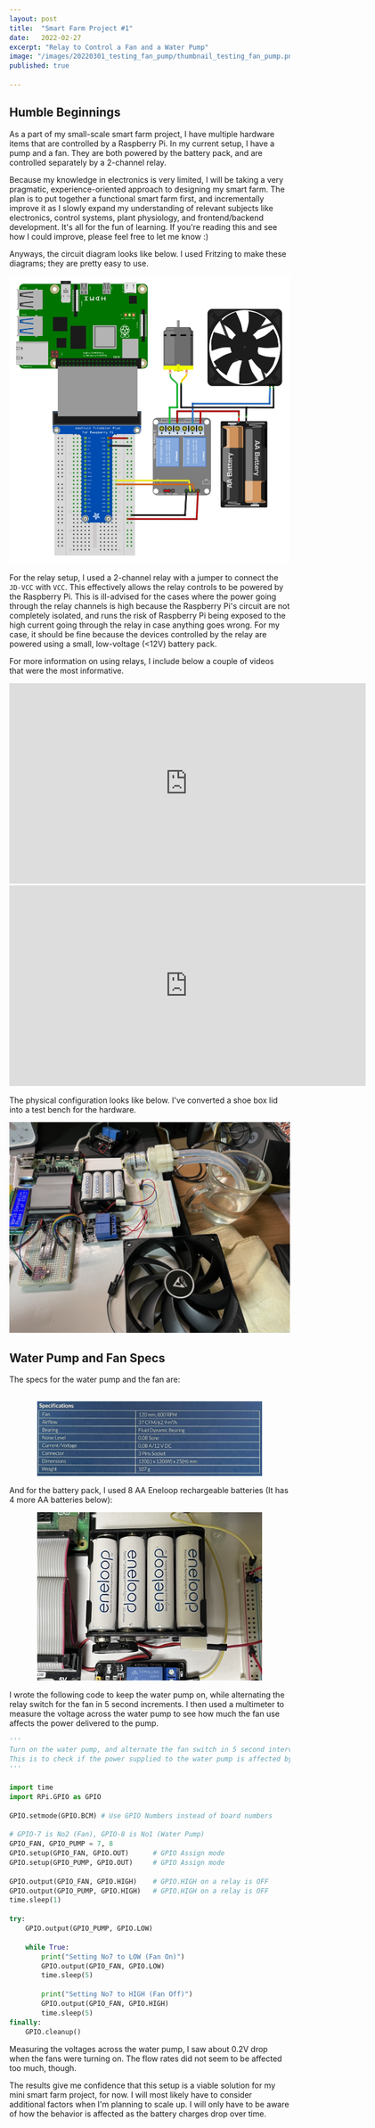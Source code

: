 ```yaml
---
layout: post
title:  "Smart Farm Project #1"
date:   2022-02-27
excerpt: "Relay to Control a Fan and a Water Pump"
image: "/images/20220301_testing_fan_pump/thumbnail_testing_fan_pump.png"
published: true

---
```


## Humble Beginnings

As a part of my small-scale smart farm project, I have multiple hardware items that are controlled by a Raspberry Pi. In my current setup, I have a pump and a fan. They are both powered by the battery pack, and are controlled separately by a 2-channel relay.

Because my knowledge in electronics is very limited, I will be taking a very pragmatic, experience-oriented approach to designing my smart farm. The plan is to put together a functional smart farm first, and incrementally improve it as I slowly expand my understanding of relevant subjects like electronics, control systems, plant physiology, and frontend/backend development. It's all for the fun of learning. If you're reading this and see how I could improve, please feel free to let me know :)

Anyways, the circuit diagram looks like below. I used Fritzing to make these diagrams; they are pretty easy to use.

<center><img src="https://github.com/poomstas/poomstas.github.io/blob/master/images/20220301_testing_fan_pump/circuit_diagram.png?raw=true" alt="" style="max-width:100%;" /></center>

For the relay setup, I used a 2-channel relay with a jumper to connect the `JD-VCC` with `VCC`. This effectively allows the relay controls to be powered by the Raspberry Pi. This is ill-advised for the cases where the power going through the relay channels is high because the Raspberry Pi's circuit are not completely isolated, and runs the risk of Raspberry Pi being exposed to the high current going through the relay in case anything goes wrong. For my case, it should be fine because the devices controlled by the relay are powered using a small, low-voltage (<12V) battery pack.

For more information on using relays, I include below a couple of videos that were the most informative.

<center>

<iframe width="640" height="360" src="https://www.youtube.com/embed/d9evR-K6FAY" title="YouTube video player" frameborder="0" allow="accelerometer; autoplay; clipboard-write; encrypted-media; gyroscope; picture-in-picture" allowfullscreen></iframe>

<iframe width="640" height="360" src="https://www.youtube.com/embed/kfPzXbhTQQk" title="YouTube video player" frameborder="0" allow="accelerometer; autoplay; clipboard-write; encrypted-media; gyroscope; picture-in-picture" allowfullscreen></iframe>

</center>





The physical configuration looks like below. I've converted a shoe box lid into a test bench for the hardware.

<center><img src="https://github.com/poomstas/poomstas.github.io/blob/master/images/20220301_testing_fan_pump/test_bench.jpg?raw=true" alt="" style="max-width:100%;" /></center>





## Water Pump and Fan Specs

The specs for the water pump and the fan are:

<center><img src="https://github.com/poomstas/poomstas.github.io/blob/master/images/20220301_testing_fan_pump/pump_specs.png?raw=true" alt="" style="max-width:80%;" /></center>

<center><img src="https://github.com/poomstas/poomstas.github.io/blob/master/images/20220301_testing_fan_pump/fan_specs.jpg?raw=true" alt="" style="max-width:80%;" /></center>



And for the battery pack, I used 8 AA Eneloop rechargeable batteries (It has 4 more AA batteries below):

<center><img src="https://github.com/poomstas/poomstas.github.io/blob/master/images/20220301_testing_fan_pump/battery_pack.jpg?raw=true" alt="" style="max-width:80%;" /></center>



I wrote the following code to keep the water pump on, while alternating the relay switch for the fan in 5 second increments. I then used a multimeter to measure the voltage across the water pump to see how much the fan use affects the power delivered to the pump.

```python
'''
Turn on the water pump, and alternate the fan switch in 5 second intervals.
This is to check if the power supplied to the water pump is affected by the fan turning on. 
'''

import time
import RPi.GPIO as GPIO

GPIO.setmode(GPIO.BCM) # Use GPIO Numbers instead of board numbers

# GPIO-7 is No2 (Fan), GPIO-8 is No1 (Water Pump)
GPIO_FAN, GPIO_PUMP = 7, 8
GPIO.setup(GPIO_FAN, GPIO.OUT)      # GPIO Assign mode
GPIO.setup(GPIO_PUMP, GPIO.OUT)     # GPIO Assign mode

GPIO.output(GPIO_FAN, GPIO.HIGH)    # GPIO.HIGH on a relay is OFF
GPIO.output(GPIO_PUMP, GPIO.HIGH)   # GPIO.HIGH on a relay is OFF
time.sleep(1)

try:
    GPIO.output(GPIO_PUMP, GPIO.LOW)

    while True:
        print("Setting No7 to LOW (Fan On)")
        GPIO.output(GPIO_FAN, GPIO.LOW)
        time.sleep(5)

        print("Setting No7 to HIGH (Fan Off)")
        GPIO.output(GPIO_FAN, GPIO.HIGH)
        time.sleep(5)
finally:
    GPIO.cleanup()
```

Measuring the voltages across the water pump, I saw about 0.2V drop when the fans were turning on. The flow rates did not seem to be affected too much, though. 

The results give me confidence that this setup is a viable solution for my mini smart farm project, for now. I will most likely have to consider additional factors when I'm planning to scale up. I will only have to be aware of how the behavior is affected as the battery charges drop over time. 